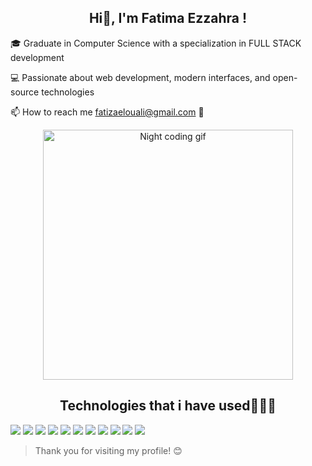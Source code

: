 <h2 align="center">Hi👋, I'm  Fatima Ezzahra !</h2>

<p> 🎓 Graduate in Computer Science with a specialization in FULL STACK development</p>
<p>💻 Passionate about web development, modern interfaces, and open-source technologies</p> 
<p>📫 How to reach me <a href="mailto:fatizaelouali@gmail.com">fatizaelouali@gmail.com</a> 💌</p>
<p align="center">
  <img src="https://media3.giphy.com/media/v1.Y2lkPTc5MGI3NjExYXo4MTVybGY2c2t0YzdldXJna2J2cXZuYXNnM2J0ejI5bGFpM3pxcSZlcD12MV9pbnRlcm5hbF9naWZfYnlfaWQmY3Q9Zw/L1R1tvI9svkIWwpVYr/giphy.gif" alt="Night coding gif" width="400"/>
</p>


<h2 align="center"> Technologies that i have used👩🏻‍💻 </h2>

<p>
  <img src="https://img.shields.io/badge/HTML5-E34F26?style=for-the-badge&logo=html5&logoColor=white"/>
  <img src="https://img.shields.io/badge/CSS3-1572B6?style=for-the-badge&logo=css3&logoColor=white"/>
  <img src="https://img.shields.io/badge/JavaScript-F7DF1E?style=for-the-badge&logo=javascript&logoColor=black"/>
  <img src="https://img.shields.io/badge/PHP-777BB4?style=for-the-badge&logo=php&logoColor=white"/>
  <img src="https://img.shields.io/badge/Laravel-FF2D20?style=for-the-badge&logo=laravel&logoColor=white"/>
  <img src="https://img.shields.io/badge/MySQL-00758F?style=for-the-badge&logo=mysql&logoColor=white"/>
  <img src="https://img.shields.io/badge/React-20232A?style=for-the-badge&logo=react&logoColor=61DAFB"/>
  <img src="https://img.shields.io/badge/Redux-764ABC?style=for-the-badge&logo=redux&logoColor=white"/>
  <img src="https://img.shields.io/badge/Tailwind_CSS-38B2AC?style=for-the-badge&logo=tailwind-css&logoColor=white"/>
  <img src="https://img.shields.io/badge/Git-F05032?style=for-the-badge&logo=git&logoColor=white"/>
  <img src="https://img.shields.io/badge/GitHub-181717?style=for-the-badge&logo=github&logoColor=white"/>
</p>

> Thank you for visiting my profile! 😊
